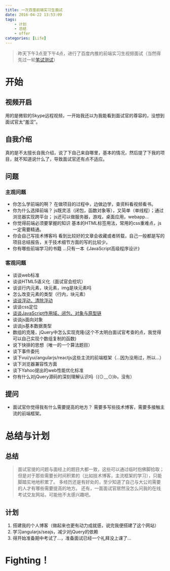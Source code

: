 ```yaml
---
title: 一次百度前端实习生面试
date: 2016-04-22 13:53:09
tags: 
    - 计划
    - 总结
    - offer
categories: [Life]
---
```


> 昨天下午3点至下午4点，进行了百度内推的前端实习生视频面试（当然得先过一轮[笔试测试](https://github.com/cong25825933/person-list)）

# 开始
## 视频开启
用的是微软的Skype远程视频，一开始我还以为我能看到面试官的尊容的，没想到面试官太“羞涩”。
<!-- more -->
## 自我介绍
真的是不太擅长自我介绍，说了下自己来自哪里，基本的情况，然后提了下我的项目，就不知道说什么了，导致面试官还有点不适应。
## 问题
### 主观问题
- 你怎么学前端的啊？
        在做项目的过程中，边做边学，查资料看视频看书。
- 你为什么选择前端？
        js既灵活（闭包，函数对象等），又简单（单线程）；通过浏览器实现跨平台；
        js还可以做服务器，游戏，桌面应用，webapp...
- 你觉得前端必须要掌握的知识
        基本的HTML标签用法，常用的css重难点，js一定需要精通。
- 你会自己写技术博客吗
        看到比较好的文章会收藏或者转载，自己一般都是写的项目总结报告，关于技术细节方面的写的比较少。
- 你有哪些前端学习的书籍
        ...只有一本《JavaScript高级程序设计》


### 客观问题
- 谈谈web标准
- 谈谈HTML5语义化（面试官会挖坑）
- 谈谈行内元素，块元素，img是块元素吗
- 怎么改变元素的类型（行内，块元素）
- [谈谈浮动，清除浮动](http://www.cnblogs.com/zhongxinWang/archive/2013/03/27/2984764.html)
- 谈谈css定位
- [谈谈JavaScript作用域、闭包、对象与原型链](http://blog.csdn.net/zzulp/article/details/8144520)
- 谈谈js面向对象
- 谈谈js基本数据类型
- 数组的克隆，jQuery中怎么实现克隆(这个不太明白面试官考查的点，我觉得可以自己实现个数组复制的函数)
- 说下快排的思想（唯一的一个算法题目）
- 谈下事件委托
- 谈下vui/yui/angularjs/reactjs这些主流的前端框架（...因为没用过，所以...）
- 谈下浏览器兼容性方面
- 谈下Yahoo提出的web性能优化标准
- 你有什么对jQuery源码的深刻理解认识吗（(⊙﹏⊙)b，没有）

## 提问
- 面试官你觉得我有什么需要提高的地方？
        需要多写些技术博客，需要多接触主流的前端框架。

# 总结与计划
## 总结
> 面试官提的问题与面经上的题目大都一致，这些可以通过临时抱佛脚拾取；
> 但是对于那些需要长时间积累的（比如技术博客，主流框架的学习），只能脚踏实地地积累了。
> 多经历还是有好处的，至少知道了自己与大公司需要的人才有哪些需要提高的地方。
> 还有，一面面试官居然没怎么问我的在线考试交友网站，可能他不太感兴趣吧。

## 计划
1. 搭建我的个人博客（做起来也更有动力成就感，说完我便搭建了这个网站）
2. 学习angularjs/seajs，减少对jQuery的依赖
3. 得开始准备期中考试了...，准备面试已经一个礼拜没上课了...

# Fighting！
